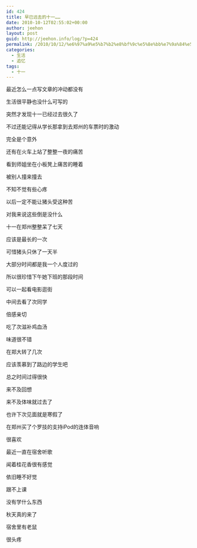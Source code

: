 ```yaml
---
id: 424
title: 早已远去的十一……
date: 2010-10-12T02:55:02+00:00
author: jeehon
layout: post
guid: http://jeehon.info/log/?p=424
permalink: /2010/10/12/%e6%97%a9%e5%b7%b2%e8%bf%9c%e5%8e%bb%e7%9a%84%e5%8d%81%e4%b8%80%e2%80%a6%e2%80%a6/
categories:
  - 生活
  - 追忆
tags:
  - 十一
---
```

最近怎么一点写文章的冲动都没有
  
生活很平静也没什么可写的
  
突然才发现十一已经过去很久了
  
不过还能记得从学长那拿到去郑州的车票时的激动
  
完全是个意外
  
还有在火车上站了整整一夜的痛苦
  
看到师姐坐在小板凳上痛苦的睡着
  
被别人撞来撞去
  
不知不觉有些心疼
  
以后一定不能让猪头受这种苦
  
对我来说这些倒是没什么
  
<!--more-->


  
十一在郑州整整呆了七天
  
应该是最长的一次
  
可惜猪头只休了一天半
  
大部分时间都是我一个人度过的
  
所以很珍惜下午她下班的那段时间
  
可以一起看电影逛街
  
中间去看了次同学
  
倍感亲切
  
吃了次滋补鸡血汤
  
味道很不错
  
在郑大转了几次
  
应该羡慕到了路边的学生吧
  
总之时间过得很快
  
来不及回想
  
来不及体味就过去了
  
也许下次见面就是寒假了

在郑州买了个罗技的支持iPod的连体音响
  
很喜欢
  
最近一直在宿舍听歌
  
闻着桂花香很有感觉
  
依旧睡不好觉
  
跟不上课
  
没有学什么东西
  
秋天真的来了
  
宿舍里有老鼠
  
很头疼